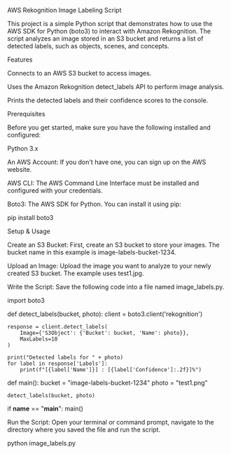 AWS Rekognition Image Labeling Script

This project is a simple Python script that demonstrates how to use the AWS SDK for Python (boto3) to interact with Amazon Rekognition. The script analyzes an image stored in an S3 bucket and returns a list of detected labels, such as objects, scenes, and concepts.

 Features

Connects to an AWS S3 bucket to access images.

Uses the Amazon Rekognition detect_labels API to perform image analysis.

Prints the detected labels and their confidence scores to the console.

 Prerequisites

Before you get started, make sure you have the following installed and configured:

Python 3.x

An AWS Account: If you don't have one, you can sign up on the AWS website.

AWS CLI: The AWS Command Line Interface must be installed and configured with your credentials. 

Boto3: The AWS SDK for Python. You can install it using pip:

pip install boto3

 Setup & Usage

Create an S3 Bucket: First, create an S3 bucket to store your images. The bucket name in this example is image-labels-bucket-1234.

Upload an Image: Upload the image you want to analyze to your newly created S3 bucket. The example uses test1.jpg.

Write the Script: Save the following code into a file named image_labels.py.

import boto3

def detect_labels(bucket, photo):
    client = boto3.client('rekognition')

    response = client.detect_labels(
        Image={'S3Object': {'Bucket': bucket, 'Name': photo}},
        MaxLabels=10
    )

    print("Detected labels for " + photo)
    for label in response['Labels']:
        print(f"[{label['Name']}] : [{label['Confidence']:.2f}]%")

def main():
    bucket = "image-labels-bucket-1234"
    photo = "test1.png"

    detect_labels(bucket, photo)

if __name__ == "__main__":
    main()

Run the Script: Open your terminal or command prompt, navigate to the directory where you saved the file and run the script.

python image_labels.py
